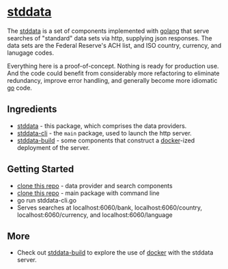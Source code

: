 # [stddata](https://github.com/musicbeat/stddata)

The [stddata](https://github.com/musicbeat/stddata) is a set of components implemented with [golang](https://golang.org) that serve searches of "standard" data sets via http, supplying json responses. The data sets are the Federal Reserve's ACH list, and ISO country, currency, and lanugage codes.

Everything here is a proof-of-concept. Nothing is ready for production use. And the code could benefit from considerably more refactoring to eliminate redundancy, improve error handling, and generally become more idiomatic [go](https://golang.org) code.

## Ingredients
 * [stddata](https://github.com/musicbeat/stddata) - this package, which comprises the data providers.
 * [stddata-cli](https://github.com/musicbeat/stddata-cli) - the ```main``` package, used to launch the http server.
 * [stddata-build](https://github.com/musicbeat/stddata-build) - some components that construct a [docker](https://docker.com)-ized deployment of the server.

## Getting Started
 * [clone this repo](https://github.com/musicbeat/stddata) - data provider and search components
 * [clone this repo](https://github.com/musicbeat/stddata-cli) - main package with command line
 * go run stddata-cli.go
 * Serves searches at localhost:6060/bank, localhost:6060/country, localhost:6060/currency, and localhost:6060/language

## More
 * Check out [stddata-build](https://github.com/musicbeat/stddata-build) to explore the use of [docker](https://docker.com) with the stddata server.
